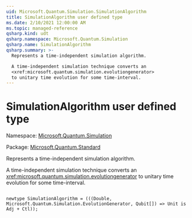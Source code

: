 ```yaml
---
uid: Microsoft.Quantum.Simulation.SimulationAlgorithm
title: SimulationAlgorithm user defined type
ms.date: 2/10/2021 12:00:00 AM
ms.topic: managed-reference
qsharp.kind: udt
qsharp.namespace: Microsoft.Quantum.Simulation
qsharp.name: SimulationAlgorithm
qsharp.summary: >-
  Represents a time-independent simulation algorithm.

  A time-independent simulation technique converts an
  <xref:microsoft.quantum.simulation.evolutiongenerator>
  to unitary time evolution for some time-interval.
---
```


# SimulationAlgorithm user defined type

Namespace: [Microsoft.Quantum.Simulation](xref:Microsoft.Quantum.Simulation)

Package: [Microsoft.Quantum.Standard](https://nuget.org/packages/Microsoft.Quantum.Standard)


Represents a time-independent simulation algorithm.A time-independent simulation technique converts an<xref:microsoft.quantum.simulation.evolutiongenerator>to unitary time evolution for some time-interval.

```qsharp

newtype SimulationAlgorithm = (((Double, Microsoft.Quantum.Simulation.EvolutionGenerator, Qubit[]) => Unit is Adj + Ctl));
```

